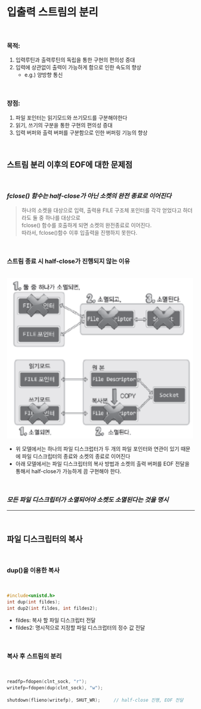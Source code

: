 # 입출력 스트림의 분리

<br>


### 목적:
1. 입력루틴과 출력루틴의 독립을 통한 구현의 편의성 증대
2. 입력에 상관없이 출력이 가능하게 함으로 인한 속도의 향상
    * e.g.) 양방향 통신

<br>

### 장점:
1. 파일 포인터는 읽기모드와 쓰기모드를 구분해야한다
2. 읽기, 쓰기의 구분을 통한 구현의 편의성 증대
3. 입력 버퍼와 출력 버퍼를 구분함으로 인한 버퍼링 기능의 향상

<br>

## 스트림 분리 이후의 EOF에 대한 문제점

<br>


### ***fclose() 함수는 half-close가 아닌 소켓의 완전 종료로 이어진다***
> 하나의 소켓을 대상으로 입력, 출력용 FILE 구조체 포인터를 각각 얻었다고 하더라도 둘 중 하나를 대상으로   
> fclose() 함수를 호출하게 되면 소켓의 완전종료로 이어진다.   
> 따라서, fclose()함수 이후 입출력을 진행하지 못한다.

<br>

### 스트림 종료 시 half-close가 진행되지 않는 이유

<br>

<img src="./images/IO_Stream/IO_Stream.png" width = 500>

<br>

 * 위 모델에서는 하나의 파일 디스크럽터가 두 개의 파일 포인터와 연관이 있기 때문에 파일 디스크립터의 종료와 소켓의 종료로 이어진다
 * 아래 모델에서는 파일 디스크립터의 복사 방법과 소켓의 출력 버퍼를 EOF 전달을 통해서 half-close가 가능하게 끔 구현해야 한다.

<br>

### ***모든 파일 디스크립터가 소멸되어야 소켓도 소멸된다는 것을 명시***

---
<br>

## 파일 디스크립터의 복사

<br>

### dup()을 이용한 복사

<br>

``` c
#include<unistd.h>
int dup(int fildes);
int dup2(int fildes, int fildes2);
```
 * fildes: 복사 할 파일 디스크립터 전달
 * fildes2: 명시적으로 지정할 파일 디스크럽터의 정수 값 전달

<br>

### 복사 후 스트림의 분리

<br>

``` c
readfp=fdopen(clnt_sock, "r");
writefp=fdopen(dup(clnt_sock), "w");

shutdown(flieno(writefp), SHUT_WR);     // half-close 진행, EOF 전달
```